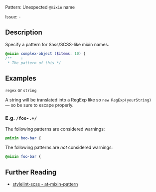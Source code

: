 Pattern: Unexpected `@mixin` name

Issue: -

## Description

Specify a pattern for Sass/SCSS-like mixin names.

```scss
@mixin complex-object ($items: 10) {
/**    ↑
 * The pattern of this */
```

## Examples

`regex` or `string`

A string will be translated into a RegExp like so `new RegExp(yourString)` — so be sure to escape properly.

### E.g. `/foo-.+/`

The following patterns are considered warnings:

```scss
@mixin boo-bar {
```

The following patterns are *not* considered warnings:

```scss
@mixin foo-bar {
```

## Further Reading

* [stylelint-scss - at-mixin-pattern](https://github.com/kristerkari/stylelint-scss/blob/master/src/rules/at-mixin-pattern/README.md)
